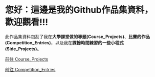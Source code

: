 <h1>您好：這邊是我的Github作品集資料，歡迎觀看!!!</h1>

<p>此作品集資料包刮了我在<strong>大學課堂做的專題(Course_Projects)</strong>、<strong>比賽的作品(Competition_Entries)</strong>，以及我在<strong>課餘時間練習的一些小程式(Side_Projects)</strong>。</p>

[前往 Course_Projects](https://github.com/MingChun234/Portfolio/tree/main/Course_Projects)

[前往 Competition_Entries](https://github.com/MingChun234/Portfolio/tree/main/Competition_Entries)

